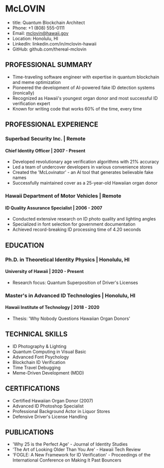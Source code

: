 # McLOVIN
- title: Quantum Blockchain Architect
- Phone: +1 (808) 555-0111
- Email: mclovin@hawaii.gov
- Location: Honolulu, HI
- LinkedIn: linkedin.com/in/mclovin-hawaii
- GitHub: github.com/thereal-mclovin

## PROFESSIONAL SUMMARY
- Time-traveling software engineer with expertise in quantum blockchain and meme optimization
- Pioneered the development of AI-powered fake ID detection systems (ironically)
- Recognized as Hawaii's youngest organ donor and most successful ID verification expert
- Known for writing code that works 60% of the time, every time

## PROFESSIONAL EXPERIENCE
### Superbad Security Inc. | Remote
#### Chief Identity Officer | 2007 - Present
- Developed revolutionary age verification algorithms with 21% accuracy
- Led a team of undercover developers in various convenience stores
- Created the 'McLovinator' - an AI tool that generates believable fake names
- Successfully maintained cover as a 25-year-old Hawaiian organ donor

### Hawaii Department of Motor Vehicles | Remote
#### ID Quality Assurance Specialist | 2006 - 2007
- Conducted extensive research on ID photo quality and lighting angles
- Specialized in font selection for government documentation
- Achieved record-breaking ID processing time of 4.20 seconds

## EDUCATION
### Ph.D. in Theoretical Identity Physics | Honolulu, HI
#### University of Hawaii | 2020 - Present
- Research focus: Quantum Superposition of Driver's Licenses

### Master's in Advanced ID Technologies | Honolulu, HI
#### Hawaii Institute of Technology | 2018 - 2020
- Thesis: 'Why Nobody Questions Hawaiian Organ Donors'

## TECHNICAL SKILLS
- ID Photography & Lighting
- Quantum Computing in Visual Basic
- Advanced Font Psychology
- Blockchain ID Verification
- Time Travel Debugging
- Meme-Driven Development (MDD)

## CERTIFICATIONS
- Certified Hawaiian Organ Donor (2007)
- Advanced ID Photoshop Specialist
- Professional Background Actor in Liquor Stores
- Defensive Driver's License Handling

## PUBLICATIONS
- 'Why 25 is the Perfect Age' - Journal of Identity Studies
- 'The Art of Looking Older Than You Are' - Hawaii Tech Review
- 'FOGLE: A New Framework for ID Verification' - Proceedings of the International Conference on Making It Past Bouncers 